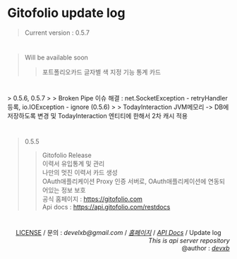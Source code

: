 # Gitofolio update log

> Current version : 0.5.7

<h1> </h1>

> Will be available soon
>	> 포트폴리오카드 글자별 색 지정 기능
>	> 통계 카드

<h1> </h1>
> 0.5.6, 0.5.7
>	> Broken Pipe 이슈 해결 : net.SocketException - retryHandler 등록, io.IOException - ignore (0.5.6)
> 	> TodayInteraction JVM메모리 -> DB에 저장하도록 변경 및 TodayInteraction 엔티티에 한해서 2차 캐시 적용

<h1> </h1>

> 0.5.5
>	> Gitofolio Release     
>	> 이력서 유입통계 및 관리     
>	> 나만의 멋진 이력서 카드 생성     
>	> OAuth애플리케이션 Proxy 인증 서버로, OAuth애플리케이션에 연동되어있는 정보 보호     
>	> 공식 홈페이지 : https://gitofolio.com     
>	> Api docs : https://api.gitofolio.com/restdocs     

<h1> </h1>

<div align="center">
        <a href="https://github.com/gitofolio/gitofolio/blob/main/LICENSE">LICENSE</a> / 문의 : <i>develxb@gmail.com</i> / <a href="https://gitofolio.com"><i>홈페이지</i></a> / <a href="https://api.gitofolio.com/restdocs"><i>API Docs</i></a> / <a>Update log</a>
		<br/><div align="right"> <i>This is api server repository</i> <br/> @author : <a href="https://github.com/devxb"><i>devxb</i></a></div>
</div>